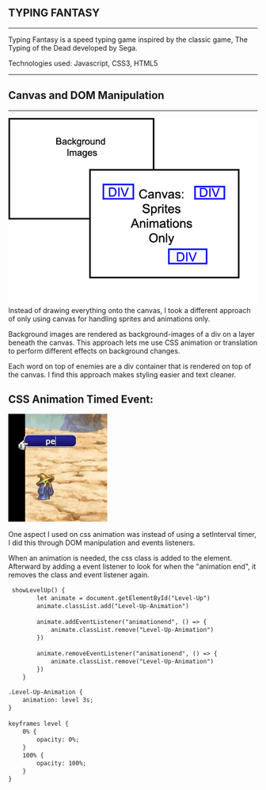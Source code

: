 ## TYPING FANTASY
---
Typing Fantasy is a speed typing game inspired by the classic game, The Typing of the Dead developed by Sega. 

Technologies used: Javascript, CSS3, HTML5

---



## Canvas and DOM Manipulation
---
<img src="images/readme/layers.png" width="600px" />
Instead of drawing everything onto the canvas, I took a different approach of only using canvas for handling sprites and animations only. 

Background images are rendered as background-images of a div on a layer beneath the canvas. This approach lets me use CSS animation or translation to perform different effects on background changes.

Each word on top of enemies are a div container that is rendered on top of the canvas. I find this approach makes styling easier and text cleaner. 




CSS Animation Timed Event:
---

![LevelUp](/images/readme/level-up.gif)

One aspect I used on css animation was instead of using a setInterval timer, I did this through DOM manipulation and events listeners.

When an animation is needed, the css class is added to the element. Afterward by adding a event listener to look for when the "animation end", it removes the class and event listener again.


```
 showLevelUp() {
        let animate = document.getElementById("Level-Up")
        animate.classList.add("Level-Up-Animation")

        animate.addEventListener("animationend", () => {
            animate.classList.remove("Level-Up-Animation")
        })

        animate.removeEventListener("animationend", () => {
            animate.classList.remove("Level-Up-Animation")
        })
    }
```

```
.Level-Up-Animation {
    animation: level 3s;
}

keyframes level {
    0% {
        opacity: 0%;
    }
    100% {
        opacity: 100%;
    }
}
```